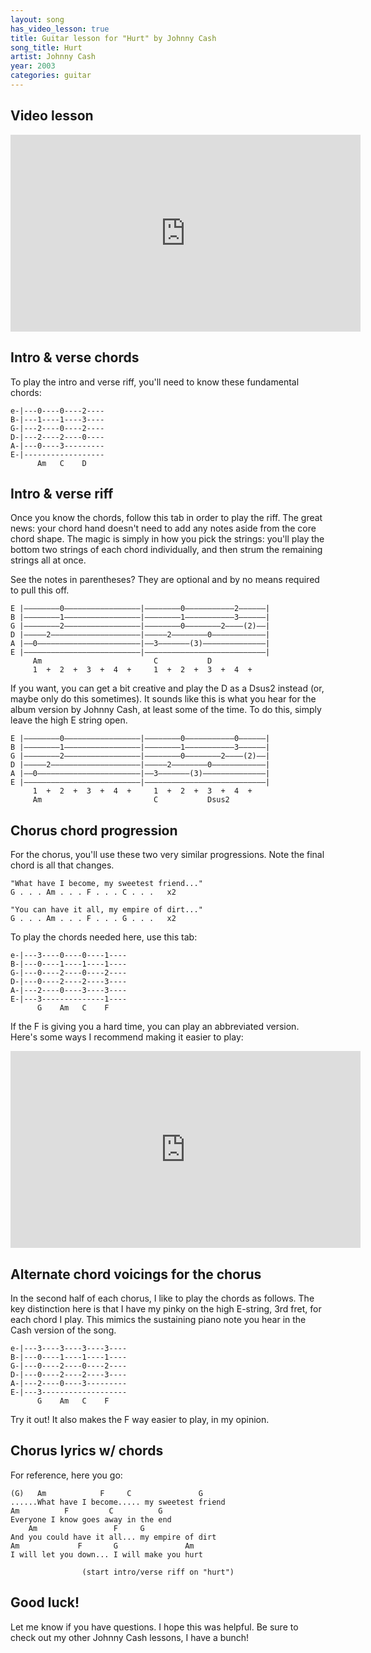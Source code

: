 ```yaml
---
layout: song
has_video_lesson: true
title: Guitar lesson for "Hurt" by Johnny Cash
song_title: Hurt
artist: Johnny Cash
year: 2003
categories: guitar
---
```


## Video lesson

<iframe width="560" height="315" src="https://www.youtube.com/embed/xN5XOUQJn1E" frameborder="0" allowfullscreen></iframe>

## Intro & verse chords

To play the intro and verse riff, you'll need to know these fundamental chords:

    e-|---0----0----2----
    B-|---1----1----3----
    G-|---2----0----2----
    D-|---2----2----0----
    A-|---0----3---------
    E-|------------------
          Am   C    D

## Intro & verse riff

Once you know the chords, follow this tab in order to play the riff. The great news: your chord hand doesn't need to add any notes aside from the core chord shape. The magic is simply in how you pick the strings: you'll play the bottom two strings of each chord individually, and then strum the remaining strings all at once.

See the notes in parentheses? They are optional and by no means required to pull this off.

    E |––––––––0–––––––––––––––––|––––––––0–––––––––––2––––––|
    B |––––––––1–––––––––––––––––|––––––––1–––––––––––3––––––|
    G |––––––––2–––––––––––––––––|––––––––0––––––––2––––(2)––|
    D |–––––2––––––––––––––––––––|–––––2––––––––0––––––––––––|
    A |––0–––––––––––––––––––––––|––3–––––––(3)––––––––––––––|
    E |––––––––––––––––––––––––––|–––––––––––––––––––––––––––|
         Am                         C           D
         1  +  2  +  3  +  4  +     1  +  2  +  3  +  4  +   

If you want, you can get a bit creative and play the D as a Dsus2 instead (or, maybe only do this sometimes). It sounds like this is what you hear for the album version by Johnny Cash, at least some of the time. To do this, simply leave the high E string open.

    E |––––––––0–––––––––––––––––|––––––––0–––––––––––0––––––|
    B |––––––––1–––––––––––––––––|––––––––1–––––––––––3––––––|
    G |––––––––2–––––––––––––––––|––––––––0––––––––2––––(2)––|
    D |–––––2––––––––––––––––––––|–––––2––––––––0––––––––––––|
    A |––0–––––––––––––––––––––––|––3–––––––(3)––––––––––––––|
    E |––––––––––––––––––––––––––|–––––––––––––––––––––––––––|
         1  +  2  +  3  +  4  +     1  +  2  +  3  +  4  +   
         Am                         C           Dsus2

## Chorus chord progression

For the chorus, you'll use these two very similar progressions. Note the final chord is all that changes.

    "What have I become, my sweetest friend..."
    G . . . Am . . . F . . . C . . .   x2

    "You can have it all, my empire of dirt..."
    G . . . Am . . . F . . . G . . .   x2

To play the chords needed here, use this tab:

    e-|---3----0----0----1----
    B-|---0----1----1----1----
    G-|---0----2----0----2----
    D-|---0----2----2----3----
    A-|---2----0----3----3----
    E-|---3--------------1----
          G    Am   C    F

If the F is giving you a hard time, you can play an abbreviated version. Here's some ways I recommend making it easier to play:

<iframe width="560" height="315" src="https://www.youtube.com/embed/2TwKQliJVkY" frameborder="0" allowfullscreen></iframe>

## Alternate chord voicings for the chorus

In the second half of each chorus, I like to play the chords as follows. The key distinction here is that I have my pinky on the high E-string, 3rd fret, for each chord I play. This mimics the sustaining piano note you hear in the Cash version of the song.

    e-|---3----3----3----3----
    B-|---0----1----1----1----
    G-|---0----2----0----2----
    D-|---0----2----2----3----
    A-|---2----0----3---------
    E-|---3-------------------
          G    Am   C    F

Try it out! It also makes the F way easier to play, in my opinion.

## Chorus lyrics w/ chords

For reference, here you go:

    (G)   Am            F     C               G
    ......What have I become..... my sweetest friend
    Am          F         C          G
    Everyone I know goes away in the end
        Am                 F     G
    And you could have it all... my empire of dirt
    Am             F       G               Am
    I will let you down... I will make you hurt

                    (start intro/verse riff on "hurt")

## Good luck!

Let me know if you have questions. I hope this was helpful. Be sure to check out my other Johnny Cash lessons, I have a bunch!
